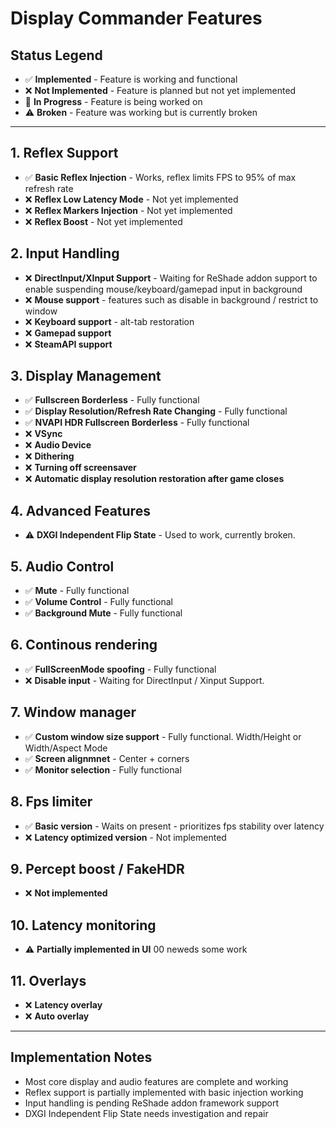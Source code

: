 # Display Commander Features

## Status Legend
- ✅ **Implemented** - Feature is working and functional
- ❌ **Not Implemented** - Feature is planned but not yet implemented
- 🔧 **In Progress** - Feature is being worked on
- ⚠️ **Broken** - Feature was working but is currently broken

---

## 1. Reflex Support
- ✅ **Basic Reflex Injection** - Works, reflex limits FPS to 95% of max refresh rate
- ❌ **Reflex Low Latency Mode** - Not yet implemented
- ❌ **Reflex Markers Injection** - Not yet implemented  
- ❌ **Reflex Boost** - Not yet implemented

## 2. Input Handling
- ❌ **DirectInput/XInput Support** - Waiting for ReShade addon support to enable suspending mouse/keyboard/gamepad input in background
- ❌ **Mouse support** - features such as disable in background / restrict to window
- ❌ **Keyboard support** - alt-tab restoration
- ❌ **Gamepad support**
- ❌ **SteamAPI support**

## 3. Display Management
- ✅ **Fullscreen Borderless** - Fully functional
- ✅ **Display Resolution/Refresh Rate Changing** - Fully functional
- ✅ **NVAPI HDR Fullscreen Borderless** - Fully functional
- ❌ **VSync**
- ❌ **Audio Device**
- ❌ **Dithering**
- ❌ **Turning off screensaver**
- ❌ **Automatic display resolution restoration after game closes**


## 4. Advanced Features
- ⚠️ **DXGI Independent Flip State** - Used to work, currently broken.

## 5. Audio Control
- ✅ **Mute** - Fully functional
- ✅ **Volume Control** - Fully functional
- ✅ **Background Mute** - Fully functional

## 6. Continous rendering
- ✅ **FullScreenMode spoofing** - Fully functional
- ❌ **Disable input** - Waiting for DirectInput / Xinput Support.

## 7. Window manager
- ✅ **Custom window size support** - Fully functional. Width/Height or Width/Aspect Mode
- ✅ **Screen alignmnet** - Center + corners
- ✅ **Monitor selection** - Fully functional

## 8. Fps limiter
- ✅ **Basic version** - Waits on present - prioritizes fps stability over latency
- ❌ **Latency optimized version** - Not implemented

## 9. Percept boost / FakeHDR
- ❌ **Not implemented**

## 10. Latency monitoring
- ⚠️ **Partially implemented in UI** 00 neweds some work

## 11. Overlays
- ❌ **Latency overlay**
- ❌ **Auto overlay**

---

## Implementation Notes
- Most core display and audio features are complete and working
- Reflex support is partially implemented with basic injection working
- Input handling is pending ReShade addon framework support
- DXGI Independent Flip State needs investigation and repair